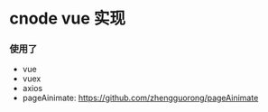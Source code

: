# cnode vue 实现  

### 使用了
- vue
- vuex
- axios
- pageAinimate: https://github.com/zhengguorong/pageAinimate
